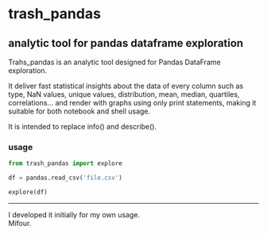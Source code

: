 # trash_pandas
## analytic tool for pandas dataframe exploration

Trahs_pandas is an analytic tool designed for Pandas DataFrame exploration.  

It deliver fast statistical insights about the data of every column such as type, NaN values, unique values, distribution, mean, median, quartiles, correlations... and render with graphs using only print statements, making it suitable for both notebook and shell usage.  

It is intended to replace info() and describe().  

### usage
```python
from trash_pandas import explore

df = pandas.read_csv('file.csv')

explore(df)

```
----

I developed it initially for my own usage.  
Mifour.